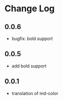 # Change Log

## 0.0.6 

- bugfix: bold support

## 0.0.5

- add bold support

## 0.0.1

- translation of md-color

